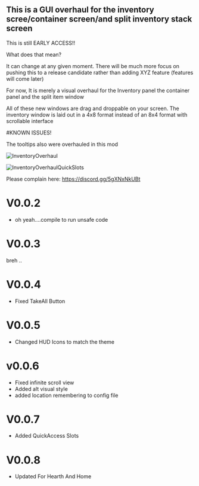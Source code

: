 

## This is a GUI overhaul for the inventory scree/container screen/and split inventory stack screen

This is still EARLY ACCESS!! 

What does that mean? 

It can change at any given moment.
There will be much more focus on pushing this to a release candidate rather than adding XYZ feature (features will come later)

For now, It is merely a visual overhaul for the Inventory panel
the container panel
and the split item window


All of these new windows are drag and droppable on your screen.
The inventory window is laid out in a 4x8 format instead of an 8x4 format with scrollable interface

#KNOWN ISSUES!



The tooltips also were overhauled in this mod

![InventoryOverhaul](https://github.com/VMP-Valheim/InventoryGUI/raw/master/Capture.PNG)


![InventoryOverhaulQuickSlots](https://github.com/VMP-Valheim/InventoryOverhaul/raw/master/images/QuickAccessDemo.gif)


Please complain here:
https://discord.gg/5gXNxNkUBt



# V0.0.2

* oh yeah....compile to run unsafe code


# V0.0.3
breh
..

# V0.0.4
* Fixed TakeAll Button

# V0.0.5
* Changed HUD Icons to match the theme

# v0.0.6
* Fixed infinite scroll view
* Added alt visual style
* added location remembering to config file

# V0.0.7

* Added QuickAccess Slots

# V0.0.8
* Updated For Hearth And Home

